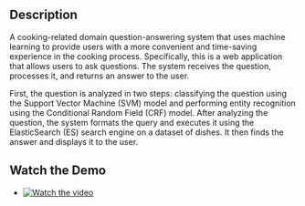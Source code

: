 ## Description

A cooking-related domain question-answering system that uses machine learning to provide users with a more convenient and time-saving experience in the cooking process. Specifically, this is a web application that allows users to ask questions. The system receives the question, processes it, and returns an answer to the user.

First, the question is analyzed in two steps: classifying the question using the Support Vector Machine (SVM) model and performing entity recognition using the Conditional Random Field (CRF) model. After analyzing the question, the system formats the query and executes it using the ElasticSearch (ES) search engine on a dataset of dishes. It then finds the answer and displays it to the user.

## Watch the Demo

* [![Watch the video](https://drive.google.com/file/d/1oKXV7vKWAeUG4U7TywFG7YDu0OI6RHuO/view?usp=sharing)](https://drive.google.com/file/d/1lYa4TA04m-O9zIr6oj6hD8LEd1WHB72r/view?usp=sharing)
